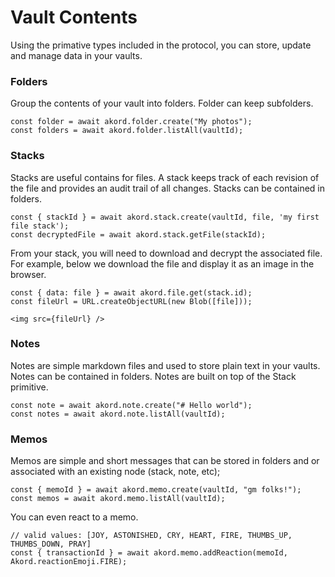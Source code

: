 # Vault Contents

Using the primative types included in the protocol, you can store, update and manage data in your vaults.

### Folders

Group the contents of your vault into folders. Folder can keep subfolders.

```
const folder = await akord.folder.create("My photos");
const folders = await akord.folder.listAll(vaultId);
```

### Stacks

Stacks are useful contains for files. A stack keeps track of each revision of the file and provides an audit trail of all changes. Stacks can be contained in folders.

```
const { stackId } = await akord.stack.create(vaultId, file, 'my first file stack');
const decryptedFile = await akord.stack.getFile(stackId);
```

From your stack, you will need to download and decrypt the associated file. For example, below we download the file and display it as an image in the browser.

```
const { data: file } = await akord.file.get(stack.id);
const fileUrl = URL.createObjectURL(new Blob([file]));

<img src={fileUrl} />
```

### Notes

Notes are simple markdown files and used to store plain text in your vaults. Notes can be contained in folders. Notes are built on top of the Stack primitive.

```
const note = await akord.note.create("# Hello world");
const notes = await akord.note.listAll(vaultId);
```

### Memos

Memos are simple and short messages that can be stored in folders and or associated with an existing node (stack, note, etc);

```
const { memoId } = await akord.memo.create(vaultId, "gm folks!");
const memos = await akord.memo.listAll(vaultId);
```

You can even react to a memo.

```
// valid values: [JOY, ASTONISHED, CRY, HEART, FIRE, THUMBS_UP, THUMBS_DOWN, PRAY]
const { transactionId } = await akord.memo.addReaction(memoId, Akord.reactionEmoji.FIRE);
```
